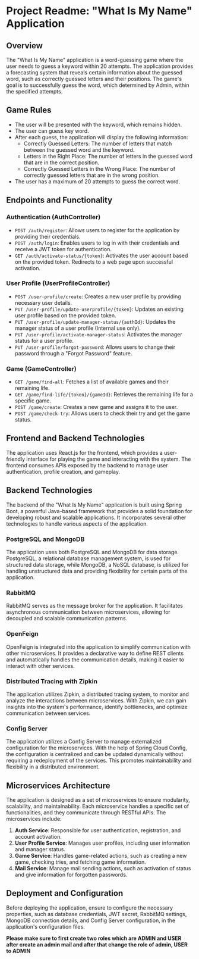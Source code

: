 # Project Readme: "What Is My Name" Application

## Overview

The "What Is My Name" application is a word-guessing game where the user needs to guess a keyword within 20 attempts.
The application provides a forecasting system that reveals certain information about the guessed word,
such as correctly guessed letters and their positions. The game's goal is to successfully guess 
the word, which determined by Admin, within the specified attempts.

## Game Rules

- The user will be presented with the keyword, which remains hidden.
- The user can guess key word.
- After each guess, the application will display the following information:
    - Correctly Guessed Letters: The number of letters that match between the guessed word and the keyword.
    - Letters in the Right Place: The number of letters in the guessed word that are in the correct position.
    - Correctly Guessed Letters in the Wrong Place: The number of correctly guessed letters that are in the wrong position.
- The user has a maximum of 20 attempts to guess the correct word.

## Endpoints and Functionality

### Authentication (AuthController)

- `POST /auth/register`: Allows users to register for the application by providing their credentials.
- `POST /auth/login`: Enables users to log in with their credentials and receive a JWT token for authentication.
- `GET /auth/activate-status/{token}`: Activates the user account based on the provided token. Redirects to a web page upon successful activation.

### User Profile (UserProfileController)

- `POST /user-profile/create`: Creates a new user profile by providing necessary user details.
- `PUT /user-profile/update-userprofile/{token}`: Updates an existing user profile based on the provided token.
- `PUT /user-profile/update-manager-status/{authId}`: Updates the manager status of a user profile (Internal use only).
- `PUT /user-profile/activate-manager-status`: Activates the manager status for a user profile.
- `PUT /user-profile/forgot-password`: Allows users to change their password through a "Forgot Password" feature.

### Game (GameController)

- `GET /game/find-all`: Fetches a list of available games and their remaining life.
- `GET /game/find-life/{token}/{gameId}`: Retrieves the remaining life for a specific game.
- `POST /game/create`: Creates a new game and assigns it to the user.
- `POST /game/check-try`: Allows users to check their try and get the game status.

## Frontend and Backend Technologies

The application uses React.js for the frontend, which provides a user-friendly interface 
for playing the game and interacting with the system. The frontend consumes
APIs exposed by the backend to manage user authentication, profile creation, and gameplay.

## Backend Technologies
The backend of the "What Is My Name" application is built using Spring Boot, 
a powerful Java-based framework that provides a solid foundation for developing 
robust and scalable applications. It incorporates several other
technologies to handle various aspects of the application.

### PostgreSQL and MongoDB
The application uses both PostgreSQL and MongoDB for data storage.
PostgreSQL, a relational database management system, is used for structured data storage,
while MongoDB, a NoSQL database, is utilized for handling unstructured data
and providing flexibility for certain parts of the application.

### RabbitMQ
RabbitMQ serves as the message broker for the application. 
It facilitates asynchronous communication between microservices, allowing for 
decoupled and scalable communication patterns.

### OpenFeign
OpenFeign is integrated into the application to simplify communication
with other microservices. It provides a declarative way to define REST clients 
and automatically handles the communication details, making it easier to
interact with other services.

### Distributed Tracing with Zipkin
The application utilizes Zipkin, a distributed tracing system, to monitor 
and analyze the interactions between microservices. With Zipkin, we can 
gain insights into the system's performance, identify bottlenecks, and optimize 
communication between services.

### Config Server
The application utilizes a Config Server to manage externalized configuration
for the microservices. With the help of Spring Cloud Config, the configuration is 
centralized and can be updated dynamically without requiring a redeployment
of the services. This promotes maintainability and flexibility in a distributed environment.

## Microservices Architecture

The application is designed as a set of microservices to ensure modularity,
scalability, and maintainability. Each microservice handles a specific set of functionalities,
and they communicate through RESTful APIs. The microservices include:

1. **Auth Service**: Responsible for user authentication, registration, and account activation.
2. **User Profile Service**: Manages user profiles, including user information and manager status.
3. **Game Service**: Handles game-related actions, such as creating a new game, checking tries, and fetching game information.
4. **Mail Service**: Manage mail sending actions, such as activation of status and give information for forgotten passwords.

## Deployment and Configuration

Before deploying the application, ensure to configure the necessary properties,
such as database credentials, JWT secret, RabbitMQ settings, MongoDB connection details,
and Config Server configuration, in the application's configuration files.

**Please make sure to first create two roles which are ADMIN and USER**
**after create an admin mail and after that change the role of admin, USER to ADMIN**
